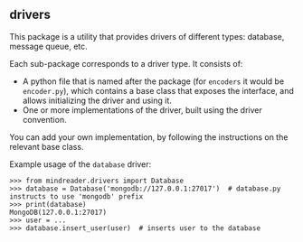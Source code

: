 ## drivers
This package is a utility that provides drivers of different types: database, message queue, etc.

Each sub-package corresponds to a driver type. It consists of:
* A python file that is named after the package (for `encoders` it would be `encoder.py`), which contains a base class
that exposes the interface, and allows initializing the driver and using it.
* One or more implementations of the driver, built using the driver convention. 

You can add your own implementation, by following the instructions on the relevant base class.

Example usage of the `database` driver:

```pycon
>>> from mindreader.drivers import Database
>>> database = Database('mongodb://127.0.0.1:27017')  # database.py instructs to use 'mongodb' prefix
>>> print(database)
MongoDB(127.0.0.1:27017)
>>> user = ...
>>> database.insert_user(user)  # inserts user to the database
``` 
